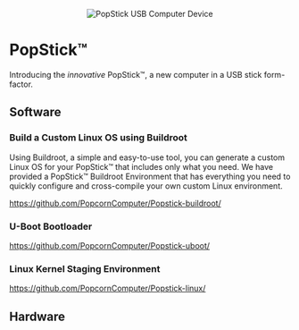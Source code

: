 <p align="center"><img src="https://docs.usbcomputer.com/images/banner.jpg" alt="PopStick USB Computer Device"></p>

# PopStick™
Introducing the _innovative_ PopStick™, a new computer in a USB stick form-factor.

## Software
### Build a Custom Linux OS using Buildroot
Using Buildroot, a simple and easy-to-use tool, you can generate a custom Linux OS for your PopStick™ that includes only what you need. We have provided a PopStick™ Buildroot Environment that has everything you need to quickly configure and cross-compile your own custom Linux environment.

https://github.com/PopcornComputer/Popstick-buildroot/

### U-Boot Bootloader
https://github.com/PopcornComputer/Popstick-uboot/

### Linux Kernel Staging Environment
https://github.com/PopcornComputer/Popstick-linux/

## Hardware



